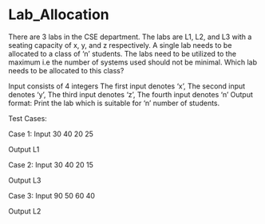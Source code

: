 # Lab_Allocation
There are 3 labs in the CSE department. The labs are L1, L2, and L3 with a seating capacity of x, y, and z respectively. A single lab needs to be allocated to a class of ‘n’ students. The labs need to be utilized to the maximum i.e the number of systems used should not be minimal. Which lab needs to be allocated to this class?

Input consists of 4 integers
The first input denotes ‘x’, The second input denotes ‘y’, The third input denotes ‘z’, The fourth input denotes ‘n’
Output format: Print the lab which is suitable for ‘n’ number of students.

Test Cases:

 Case 1:
 Input
 30
 40
 20
 25
 
 Output
 L1

 Case 2:
 Input
 30
 40
 20
 15
 
 Output
 L3

 Case 3:
 Input
 90
 50
 60
 40
 
 Output
 L2
